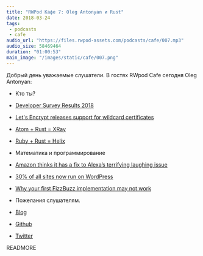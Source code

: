 ```yaml
---
title: "RWPod Кафе 7: Oleg Antonyan и Rust"
date: 2018-03-24
tags:
 - podcasts
 - cafe
audio_url: "https://files.rwpod-assets.com/podcasts/cafe/007.mp3"
audio_size: 58469464
duration: "01:00:53"
main_image: "/images/static/cafe/007.png"
---
```


Добрый день уважаемые слушатели. В гостях RWpod Cafe сегодня Oleg Antonyan:

 - Кто ты?
 - [Developer Survey Results 2018](https://insights.stackoverflow.com/survey/2018/)
 - [Let's Encrypt releases support for wildcard certificates](https://community.letsencrypt.org/t/acme-v2-and-wildcard-certificate-support-is-live/55579)
 - [Atom + Rust = XRay](https://github.com/atom/xray)
 - [Ruby + Rust = Helix](https://usehelix.com/)
 - Математика и программирование
 - [Amazon thinks it has a fix to Alexa’s terrifying laughing issue](https://www.recode.net/2018/3/7/17093808/alexa-laughing-amazon-solution-fix)
 - [30% of all sites now run on WordPress](https://thenextweb.com/dd/2018/03/05/30-of-the-web-now-runs-on-wordpress/)
 - [Why your first FizzBuzz implementation may not work](https://chrismorgan.info/blog/rust-fizzbuzz.html)
 - Пожелания слушателям.

 - [Blog](http://undefined-reference.org/)
 - [Github](https://github.com/olegantonyan)
 - [Twitter](https://twitter.com/oleg_antonyan)

READMORE
